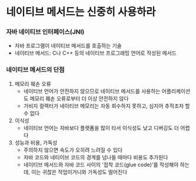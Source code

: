 # 네이티브 메서드는 신중히 사용하라

### 자바 네이티브 인터페이스(JNI)
  - 자바 프로그램이 네이티브 메서드를 호출하는 기술
  - 네이티브 메서드: C나 C++ 등의 네이티브 프로그래밍 언어로 작성된 메서드

### 네이티브 메서드의 단점
  1. 메모리 훼손 오류
     - 네이티브 언어가 안전하지 않으므로 네이티브 메서드를 사용하는 어플리케이션도 메모리 훼손 오류로부터 더 이상 안전하지 않다
     - 가비지 컬렉터가 네이티브 메모리는 자동 회수하지 못하고, 심지어 추적조차 할 수 없다
  2. 이식성
     - 네이티브 언어는 자바보다 플랫폼을 많이 타서 이식성도 낮고 디버깅도 더 어렵다
  3. 성능과 비용, 가독성
     - 주의하지 않으면 속도가 오히려 느려질 수 있다
     - 자바 코드와 네티이브 코드의 경계를 넘나들 때마다 비용도 추가된다
     - 네이티브 메서드와 자바 코드 사이의 '접착 코드(glue code)'를 작성해야 하는데, 이는 귀찮은 작업이거니와 가독성도 떨어진다

